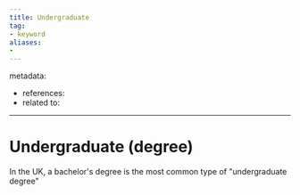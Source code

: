 ```yaml
---
title: Undergraduate
tag:
- keyword
aliases:
- 
---
```


metadata:
- references:
- related to:

---

# Undergraduate (degree)

In the UK, a bachelor's degree is the most common type of "undergraduate degree"